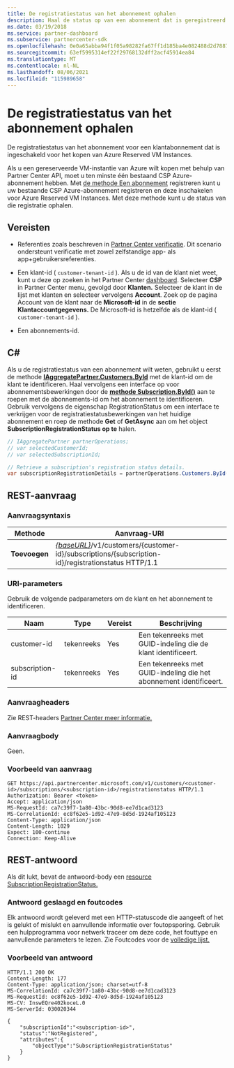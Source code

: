```yaml
---
title: De registratiestatus van het abonnement ophalen
description: Haal de status op van een abonnement dat is geregistreerd voor gebruik met Azure Reserved VM Instances.
ms.date: 03/19/2018
ms.service: partner-dashboard
ms.subservice: partnercenter-sdk
ms.openlocfilehash: 0e0a65abba94f1f05a98282fa67ff1d185ba4e082488d2d7887b4e9346c38967
ms.sourcegitcommit: 63ef5995314ef22f29768132dff2acf45914ea84
ms.translationtype: MT
ms.contentlocale: nl-NL
ms.lasthandoff: 08/06/2021
ms.locfileid: "115989658"
---
```

# <a name="get-subscription-registration-status"></a>De registratiestatus van het abonnement ophalen

De registratiestatus van het abonnement voor een klantabonnement dat is ingeschakeld voor het kopen van Azure Reserved VM Instances.

Als u een gereserveerde VM-instantie van Azure wilt kopen met behulp van Partner Center API, moet u ten minste één bestaand CSP Azure-abonnement hebben. Met [de methode Een abonnement](register-a-subscription.md) registreren kunt u uw bestaande CSP Azure-abonnement registreren en deze inschakelen voor Azure Reserved VM Instances. Met deze methode kunt u de status van die registratie ophalen.

## <a name="prerequisites"></a>Vereisten

- Referenties zoals beschreven in [Partner Center verificatie](partner-center-authentication.md). Dit scenario ondersteunt verificatie met zowel zelfstandige app- als app+gebruikersreferenties.

- Een klant-id ( `customer-tenant-id` ). Als u de id van de klant niet weet, kunt u deze op zoeken in het Partner Center [dashboard](https://partner.microsoft.com/dashboard). Selecteer **CSP** in Partner Center menu, gevolgd door **Klanten.** Selecteer de klant in de lijst met klanten en selecteer vervolgens **Account**. Zoek op de pagina Account van de klant naar de **Microsoft-id** in de **sectie Klantaccountgegevens.** De Microsoft-id is hetzelfde als de klant-id ( `customer-tenant-id` ).

- Een abonnements-id.

## <a name="c"></a>C\#

Als u de registratiestatus van een abonnement wilt weten, gebruikt u eerst de methode [**IAggregatePartner.Customers.ById**](/dotnet/api/microsoft.store.partnercenter.customers.icustomercollection.byid) met de klant-id om de klant te identificeren. Haal vervolgens een interface op voor abonnementsbewerkingen door de [**methode Subscription.ById()**](/dotnet/api/microsoft.store.partnercenter.subscriptions.isubscriptioncollection.byid) aan te roepen met de abonnements-id om het abonnement te identificeren. Gebruik vervolgens de eigenschap RegistrationStatus om een interface te verkrijgen voor de registratiestatusbewerkingen van het huidige abonnement en roep de methode **Get** of **GetAsync** aan om het object **SubscriptionRegistrationStatus op te** halen.

``` csharp
// IAggregatePartner partnerOperations;
// var selectedCustomerId;
// var selectedSubscriptionId;

// Retrieve a subscription's registration status details.
var subscriptionRegistrationDetails = partnerOperations.Customers.ById(selectedCustomerId).Subscriptions.ById(selectedSubscriptionId).RegistrationStatus.Get();
```

## <a name="rest-request"></a>REST-aanvraag

### <a name="request-syntax"></a>Aanvraagsyntaxis

| Methode    | Aanvraag-URI                                                                                                                        |
|-----------|------------------------------------------------------------------------------------------------------------------------------------|
| **Toevoegen**  | [*{baseURL}*](partner-center-rest-urls.md)/v1/customers/{customer-id}/subscriptions/{subscription-id}/registrationstatus HTTP/1.1 |

### <a name="uri-parameters"></a>URI-parameters

Gebruik de volgende padparameters om de klant en het abonnement te identificeren.

| Naam                    | Type       | Vereist | Beschrijving                                                   |
|-------------------------|------------|----------|---------------------------------------------------------------|
| customer-id             | tekenreeks     | Yes      | Een tekenreeks met GUID-indeling die de klant identificeert.         |
| subscription-id         | tekenreeks     | Yes      | Een tekenreeks met GUID-indeling die het abonnement identificeert.     |

### <a name="request-headers"></a>Aanvraagheaders

Zie REST-headers [Partner Center meer informatie.](headers.md)

### <a name="request-body"></a>Aanvraagbody

Geen.

### <a name="request-example"></a>Voorbeeld van aanvraag

```http
GET https://api.partnercenter.microsoft.com/v1/customers/<customer-id>/subscriptions/<subscription-id>/registrationstatus HTTP/1.1
Authorization: Bearer <token>
Accept: application/json
MS-RequestId: ca7c39f7-1a80-43bc-90d8-ee7d1cad3123
MS-CorrelationId: ec8f62e5-1d92-47e9-8d5d-1924af105123
Content-Type: application/json
Content-Length: 1029
Expect: 100-continue
Connection: Keep-Alive
```

## <a name="rest-response"></a>REST-antwoord

Als dit lukt, bevat de antwoord-body een [resource SubscriptionRegistrationStatus.](subscription-resources.md#subscriptionregistrationstatus)

### <a name="response-success-and-error-codes"></a>Antwoord geslaagd en foutcodes

Elk antwoord wordt geleverd met een HTTP-statuscode die aangeeft of het is gelukt of mislukt en aanvullende informatie over foutopsporing. Gebruik een hulpprogramma voor netwerk traceer om deze code, het fouttype en aanvullende parameters te lezen. Zie Foutcodes voor de [volledige lijst.](error-codes.md)

### <a name="response-example"></a>Voorbeeld van antwoord

```http
HTTP/1.1 200 OK
Content-Length: 177
Content-Type: application/json; charset=utf-8
MS-CorrelationId: ca7c39f7-1a80-43bc-90d8-ee7d1cad3123
MS-RequestId: ec8f62e5-1d92-47e9-8d5d-1924af105123
MS-CV: InswEQre402koceL.0
MS-ServerId: 030020344

{
    "subscriptionId":"<subscription-id>",
    "status":"NotRegistered",
    "attributes":{
        "objectType":"SubscriptionRegistrationStatus"
    }
}
```
